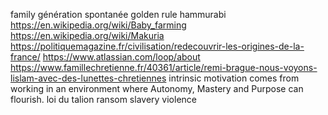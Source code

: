 family
génération spontanée
golden rule
hammurabi
https://en.wikipedia.org/wiki/Baby_farming
https://en.wikipedia.org/wiki/Makuria
https://politiquemagazine.fr/civilisation/redecouvrir-les-origines-de-la-france/
https://www.atlassian.com/loop/about
https://www.famillechretienne.fr/40361/article/remi-brague-nous-voyons-lislam-avec-des-lunettes-chretiennes
intrinsic motivation comes from working in an environment where Autonomy, Mastery and Purpose can flourish.
loi du talion
ransom
slavery
violence
